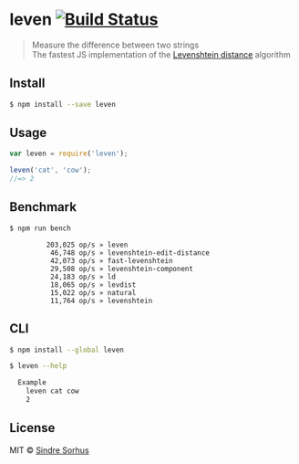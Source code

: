 # leven [![Build Status](https://travis-ci.org/sindresorhus/leven.svg?branch=master)](https://travis-ci.org/sindresorhus/leven)

> Measure the difference between two strings  
> The fastest JS implementation of the [Levenshtein distance](http://en.wikipedia.org/wiki/Levenshtein_distance) algorithm


## Install

```sh
$ npm install --save leven
```


## Usage

```js
var leven = require('leven');

leven('cat', 'cow');
//=> 2
```


## Benchmark

```sh
$ npm run bench
```
```
         203,025 op/s » leven
          46,748 op/s » levenshtein-edit-distance
          42,073 op/s » fast-levenshtein
          29,508 op/s » levenshtein-component
          24,183 op/s » ld
          18,065 op/s » levdist
          15,022 op/s » natural
          11,764 op/s » levenshtein
```


## CLI

```sh
$ npm install --global leven
```

```sh
$ leven --help

  Example
    leven cat cow
    2
```


## License

MIT © [Sindre Sorhus](http://sindresorhus.com)
